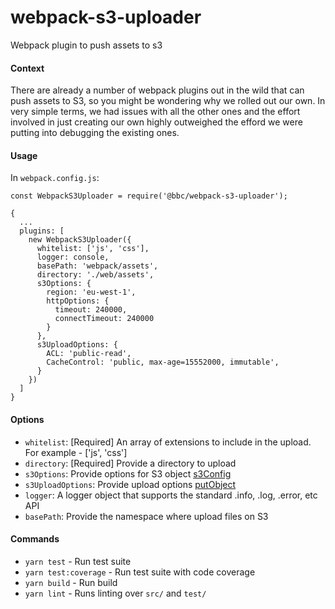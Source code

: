 # webpack-s3-uploader
Webpack plugin to push assets to s3

#### Context
There are already a number of webpack plugins out in the wild that can push assets to S3, so you might be wondering why we rolled out our own. In very simple terms, we had issues with all the other ones and the effort involved in just creating our own highly outweighed the efford we were putting into debugging the existing ones.

#### Usage
In `webpack.config.js`:
```
const WebpackS3Uploader = require('@bbc/webpack-s3-uploader');

{
  ...
  plugins: [
    new WebpackS3Uploader({
      whitelist: ['js', 'css'],
      logger: console,
      basePath: 'webpack/assets',
      directory: './web/assets',
      s3Options: {
        region: 'eu-west-1',
        httpOptions: {
          timeout: 240000,
          connectTimeout: 240000
        }
      },
      s3UploadOptions: {
        ACL: 'public-read',
        CacheControl: 'public, max-age=15552000, immutable',
      }
    })
  ]
}
```

#### Options
- `whitelist`: [Required] An array of extensions to include in the upload. For example - ['js', 'css']
- `directory`: [Required] Provide a directory to upload
- `s3Options`: Provide options for S3 object [s3Config](http://docs.aws.amazon.com/AWSJavaScriptSDK/latest/AWS/Config.html#constructor-property)
- `s3UploadOptions`: Provide upload options [putObject](http://docs.aws.amazon.com/AWSJavaScriptSDK/latest/AWS/S3.html#putObject-property )
- `logger`: A logger object that supports the standard .info, .log, .error, etc API
- `basePath`: Provide the namespace where upload files on S3


#### Commands
- `yarn test` - Run test suite
- `yarn test:coverage` - Run test suite with code coverage
- `yarn build` - Run build
- `yarn lint` - Runs linting over `src/` and `test/`
